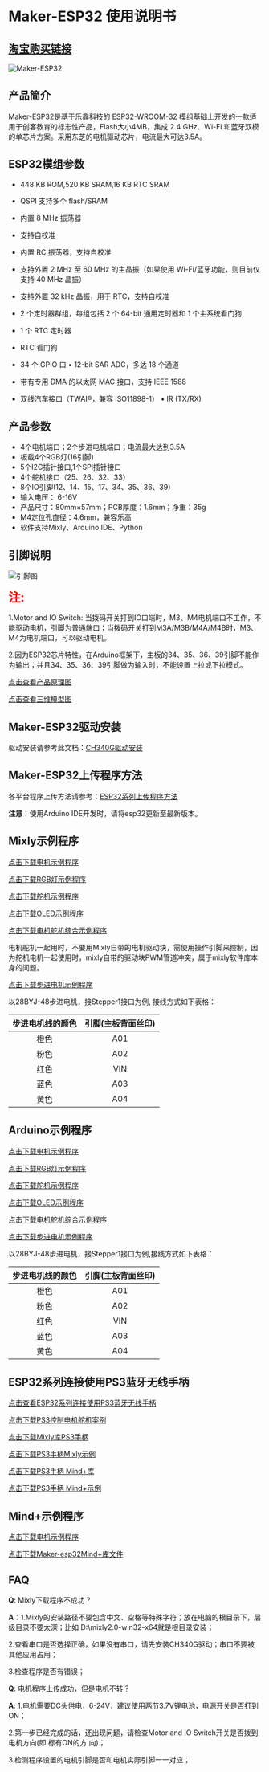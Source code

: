 # Maker-ESP32 使用说明书

## [淘宝购买链接](https://item.taobao.com/item.htm?spm=a21dvs.23580594.0.0.3c3a3d0dhaSOlC&ft=t&id=688324885925)

![Maker-ESP32](picture/maker-esp32.jpg)

## 产品简介

   Maker-ESP32是基于乐鑫科技的 [ESP32-WROOM-32](https://www.espressif.com/sites/default/files/documentation/esp32-wroom-32_datasheet_cn.pdf) 模组基础上开发的一款适用于创客教育的标志性产品，Flash大小4MB，集成 2.4 GHz、Wi-Fi 和蓝牙双模的单芯片方案。采用东芝的电机驱动芯片，电流最大可达3.5A。

## ESP32模组参数

* 448 KB ROM,520 KB SRAM,16 KB RTC SRAM

* QSPI 支持多个 flash/SRAM

* 内置 8 MHz 振荡器

* 支持自校准

* 内置 RC 振荡器，支持自校准

* 支持外置 2 MHz 至 60 MHz 的主晶振（如果使用 Wi-Fi/蓝牙功能，则目前仅支持 40 MHz 晶振）

* 支持外置 32 kHz 晶振，用于 RTC，支持自校准

* 2 个定时器群组，每组包括 2 个 64-bit 通用定时器和 1 个主系统看门狗

* 1 个 RTC 定时器

* RTC 看门狗

* 34 个 GPIO 口 • 12-bit SAR ADC，多达 18 个通道

* 带有专用 DMA 的以太网 MAC 接口，支持 IEEE 1588

* 双线汽车接口（TWAI®，兼容 ISO11898-1） • IR (TX/RX)

## 产品参数

* 4个电机端口；2个步进电机端口；电流最大达到3.5A
* 板载4个RGB灯(16引脚)
* 5个I2C插针接口,1个SPI插针接口
* 4个舵机接口（25、26、32、33）
* 8个IO引脚(12、14、15、17、34、35、36、39)
* 输入电压： 6-16V
* 产品尺寸：80mm×57mm；PCB厚度：1.6mm；净重：35g
* M4定位孔直径：4.6mm，兼容乐高
* 软件支持Mixly、Arduino IDE、Python

## 引脚说明

![引脚图](picture/esp32_pic.png)

<font color="red" size="5">**注:**</font>  

1.Motor and IO Switch: 当拨码开关打到IO口端时，M3、M4电机端口不工作，不能驱动电机，引脚为普通端口；当拨码开关打到M3A/M3B/M4A/M4B时，M3、M4为电机端口，可以驱动电机。

2.因为ESP32芯片特性，在Arduino框架下，主板的34、35、36、39引脚不能作为输出；并且34、35、36、39引脚做为输入时，不能设置上拉或下拉模式。

[点击查看产品原理图](zh-cn/esp32/maker_esp32/Esp32_V1.5.pdf ':ignore')

[点击查看三维模型图](zh-cn/esp32/maker_esp32/maker-esp32.step ':ignore')

## Maker-ESP32驱动安装

驱动安装请参考此文档：[CH340G驱动安装](zh-cn/driver/ch340_driver/ch340_driver.md)

## Maker-ESP32上传程序方法

各平台程序上传方法请参考：[ESP32系列上传程序方法](zh-cn/esp32/esp32_software_instructions/esp32_software_instructions.md)

**注意**：使用Arduino IDE开发时，请将esp32更新至最新版本。

## Mixly示例程序

<a href="zh-cn/esp32/maker_esp32/esp32_mixly/esp32_motor_test.zip" download>点击下载电机示例程序</a>

<a href="zh-cn/esp32/maker_esp32/esp32_mixly/esp32_rgb_test.zip" download>点击下载RGB灯示例程序</a>

<a href="zh-cn/esp32/maker_esp32/esp32_mixly/esp32_servo_test.zip" download>点击下载舵机示例程序</a>

<a href="zh-cn/esp32/maker_esp32/esp32_mixly/esp32_oled_test.zip" download>点击下载OLED示例程序</a>

<a href="zh-cn/esp32/maker_esp32/esp32_mixly/esp32_motor_servo_test.zip" download>点击下载电机舵机综合示例程序</a>

电机舵机一起用时，不要用Mixly自带的电机驱动块，需使用操作引脚来控制，因为舵机电机一起使用时，mixly自带的驱动块PWM管道冲突，属于mixly软件库本身的问题。

<a href="zh-cn/esp32/maker_esp32/esp32_mixly/esp32_stepper_test.zip" download>点击下载步进电机示例程序</a>

以28BYJ-48步进电机，接Stepper1接口为例, 接线方式如下表格：

| 步进电机线的颜色 | 引脚(主板背面丝印) |
|:--------:|:----------:|
| 橙色       | A01        |
| 粉色       | A02        |
| 红色       | VIN        |
| 蓝色       | A03        |
| 黄色       | A04        |

## Arduino示例程序

<a href="zh-cn/esp32/maker_esp32/esp32_arduino/motorTest.zip" download>点击下载电机示例程序</a>

<a href="zh-cn/esp32/maker_esp32/esp32_arduino/rgbTest.zip" download>点击下载RGB灯示例程序</a>

<a href="zh-cn/esp32/maker_esp32/esp32_arduino/servoTest.zip" download>点击下载舵机示例程序</a>

<a href="zh-cn/esp32/maker_esp32/esp32_arduino/oledTest.zip" download>点击下载OLED示例程序</a>

<a href="zh-cn/esp32/maker_esp32/esp32_arduino/motorServotTest.zip" download>点击下载电机舵机综合示例程序</a>

<a href="zh-cn/esp32/maker_esp32/esp32_arduino/stepperTest.zip" download>点击下载步进电机示例程序</a>

以28BYJ-48步进电机，接Stepper1接口为例,接线方式如下表格：

| 步进电机线的颜色 | 引脚(主板背面丝印) |
|:--------:|:----------:|
| 橙色       | A01        |
| 粉色       | A02        |
| 红色       | VIN        |
| 蓝色       | A03        |
| 黄色       | A04        |

## ESP32系列连接使用PS3蓝牙无线手柄

[点击查看ESP32系列连接使用PS3蓝牙无线手柄](zh-cn/peripheral/bluetooth_gamepad_ps3/bluetooth_gamepad_ps3.md)

<a href="zh-cn/esp32/maker_esp32/esp32_arduino/esp32PS3ControlTest.zip" download>点击下载PS3控制电机舵机案例</a>

<a href="zh-cn/esp32/maker_esp32/esp32_mixly/esp32_emakefun_sensors_mixly.zip" download>点击下载Mixly库PS3手柄</a>

<a href="zh-cn/esp32/maker_esp32/esp32_mixly/esp32_ps3_rock_test.zip" download>点击下载PS3手柄Mixly示例</a>

<a href="zh-cn/esp32/maker_esp32/esp32_mindplus/emakefun-ps3.zip" download>点击下载PS3手柄 Mind+库</a>

<a href="zh-cn/esp32/maker_esp32/esp32_mindplus/ps3_test.zip" download>点击下载PS3手柄 Mind+示例</a>

## Mind+示例程序

<a href="zh-cn/esp32/maker_esp32/esp32_mindplus/esp32MindplusMotor.zip" download>点击下载电机示例程序</a>

<a href="zh-cn/esp32/maker_esp32/esp32_mindplus/emakefun-em_maker_esp32-thirdex-V0.0.2.mpext" download>点击下载Maker-esp32Mind+库文件</a>

## FAQ

**Q**: Mixly下载程序不成功？

**A**：1.Mixly的安装路径不要包含中文、空格等特殊字符；放在电脑的根目录下，层级目录不要太深；比如                          D:\mixly2.0-win32-x64就是根目录安装；  

2.查看串口是否选择正确，如果没有串口，请先安装CH340G驱动；串口不要被其他应用占用；

3.检查程序是否有错误；

**Q**: 电机程序上传成功，但是电机不转？

**A**: 1.电机需要DC头供电，6-24V，建议使用两节3.7V锂电池，电源开关是否打到ON；

2.第一步已经完成的话，还出现问题，请检查Motor and IO Switch开关是否拨到电机方向(即 标有ON的方       向)；

3.检测程序设置的电机引脚是否和电机实际引脚一一对应；
